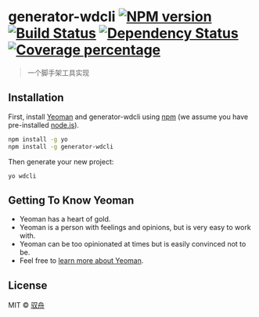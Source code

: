 # generator-wdcli [![NPM version][npm-image]][npm-url] [![Build Status][travis-image]][travis-url] [![Dependency Status][daviddm-image]][daviddm-url] [![Coverage percentage][coveralls-image]][coveralls-url]
> 一个脚手架工具实现

## Installation

First, install [Yeoman](http://yeoman.io) and generator-wdcli using [npm](https://www.npmjs.com/) (we assume you have pre-installed [node.js](https://nodejs.org/)).

```bash
npm install -g yo
npm install -g generator-wdcli
```

Then generate your new project:

```bash
yo wdcli
```

## Getting To Know Yeoman

 * Yeoman has a heart of gold.
 * Yeoman is a person with feelings and opinions, but is very easy to work with.
 * Yeoman can be too opinionated at times but is easily convinced not to be.
 * Feel free to [learn more about Yeoman](http://yeoman.io/).

## License

MIT © [驭舟]()


[npm-image]: https://badge.fury.io/js/generator-wdcli.svg
[npm-url]: https://npmjs.org/package/generator-wdcli
[travis-image]: https://travis-ci.com/mapbar-front/generator-wdcli.svg?branch=master
[travis-url]: https://travis-ci.com/mapbar-front/generator-wdcli
[daviddm-image]: https://david-dm.org/mapbar-front/generator-wdcli.svg?theme=shields.io
[daviddm-url]: https://david-dm.org/mapbar-front/generator-wdcli
[coveralls-image]: https://coveralls.io/repos/mapbar-front/generator-wdcli/badge.svg
[coveralls-url]: https://coveralls.io/r/mapbar-front/generator-wdcli
